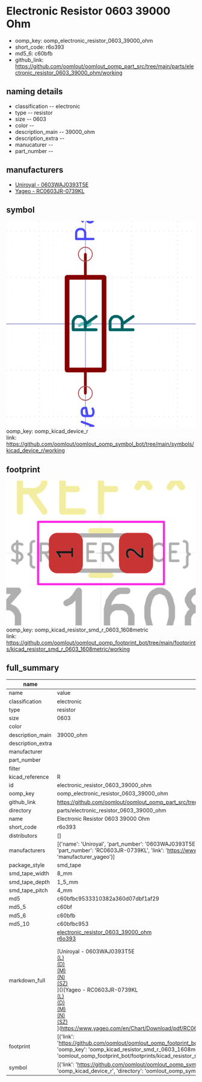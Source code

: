 # Electronic Resistor 0603 39000 Ohm

  
* oomp_key: oomp_electronic_resistor_0603_39000_ohm 
* short_code: r6o393
* md5_6: c60bfb  
* github_link: https://github.com/oomlout/oomlout_oomp_part_src/tree/main/parts/electronic_resistor_0603_39000_ohm/working  
## naming details
* classification -- electronic
* type -- resistor
* size -- 0603
* color -- 
* description_main -- 39000_ohm
* description_extra -- 
* manucaturer -- 
* part_number -- 


## manufacturers
* [Uniroyal - 0603WAJ0393T5E]()  
* [Yageo - RC0603JR-0739KL](https://www.yageo.com/en/Chart/Download/pdf/RC0603JR-0739KL)  

## symbol

![](symbol/0/working/working_600.png)  
oomp_key: oomp_kicad_device_r  
link: https://github.com/oomlout/oomlout_oomp_symbol_bot/tree/main/symbols/kicad_device_r/working  

## footprint

![](footprint/0/working/working_600.png)  
oomp_key: oomp_kicad_resistor_smd_r_0603_1608metric  
link: https://github.com/oomlout/oomlout_oomp_footprint_bot/tree/main/footprints/kicad_resistor_smd_r_0603_1608metric/working  

## full_summary
| name | value | 
| --- | --- | 
| name | value | 
| classification | electronic | 
| type | resistor | 
| size | 0603 | 
| color |  | 
| description_main | 39000_ohm | 
| description_extra |  | 
| manufacturer |  | 
| part_number |  | 
| filter |  | 
| kicad_reference | R | 
| id | electronic_resistor_0603_39000_ohm | 
| oomp_key | oomp_electronic_resistor_0603_39000_ohm | 
| github_link | https://github.com/oomlout/oomlout_oomp_part_src/tree/main/parts/electronic_resistor_0603_39000_ohm/working | 
| directory | parts/electronic_resistor_0603_39000_ohm | 
| name | Electronic Resistor 0603 39000 Ohm | 
| short_code | r6o393 | 
| distributors | [] | 
| manufacturers | [{'name': 'Uniroyal', 'part_number': '0603WAJ0393T5E', 'link': '', 'id': 'manufacturer_uniroyal'}, {'name': 'Yageo', 'part_number': 'RC0603JR-0739KL', 'link': 'https://www.yageo.com/en/Chart/Download/pdf/RC0603JR-0739KL', 'id': 'manufacturer_yageo'}] | 
| package_style | smd_tape | 
| smd_tape_width | 8_mm | 
| smd_tape_depth | 1_5_mm | 
| smd_tape_pitch | 4_mm | 
| md5 | c60bfbc9533310382a360d07dbf1af29 | 
| md5_5 | c60bf | 
| md5_6 | c60bfb | 
| md5_10 | c60bfbc953 | 
| markdown_full | [electronic_resistor_0603_39000_ohm](https://github.com/oomlout/oomlout_oomp_part_src/tree/main/parts/electronic_resistor_0603_39000_ohm/working)<br>[r6o393](https://github.com/oomlout/oomlout_oomp_part_src/tree/main/parts/electronic_resistor_0603_39000_ohm/working)<br><br>[Uniroyal - 0603WAJ0393T5E<br>[(L)<br>](https://www.lcsc.com/search?q=0603WAJ0393T5E)[(D)<br>](https://www.digikey.com/en/products?,keywords=0603WAJ0393T5E)[(M)<br>](https://www.mouser.com/Search/Refine?Keyword=0603WAJ0393T5E)[(N)<br>](https://www.newark.com/search?st=0603WAJ0393T5E)[(SZ)<br>](https://so.szlcsc.com/global.html?k=0603WAJ0393T5E)]()[Yageo - RC0603JR-0739KL<br>[(L)<br>](https://www.lcsc.com/search?q=RC0603JR-0739KL)[(D)<br>](https://www.digikey.com/en/products?,keywords=RC0603JR-0739KL)[(M)<br>](https://www.mouser.com/Search/Refine?Keyword=RC0603JR-0739KL)[(N)<br>](https://www.newark.com/search?st=RC0603JR-0739KL)[(SZ)<br>](https://so.szlcsc.com/global.html?k=RC0603JR-0739KL)](https://www.yageo.com/en/Chart/Download/pdf/RC0603JR-0739KL) | 
| footprint | [{'link': 'https://github.com/oomlout/oomlout_oomp_footprint_bot/tree/main/foootprntss/kicad_resistor_smd_r_0603_1608metric', 'oomp_key': 'oomp_kicad_resistor_smd_r_0603_1608metric', 'directory': 'oomlout_oomp_footprint_bot/footprints/kicad_resistor_smd_r_0603_1608metric//working/working.kicad_mod'}] | 
| symbol | [{'link': 'https://github.com/oomlout/oomlout_oomp_symbol_bot/tree/main/symbols/kicad_device_r', 'oomp_key': 'oomp_kicad_device_r', 'directory': 'oomlout_oomp_symbol_bot/symbols/kicad_device_r//working/working.kicad_sym'}] | 
